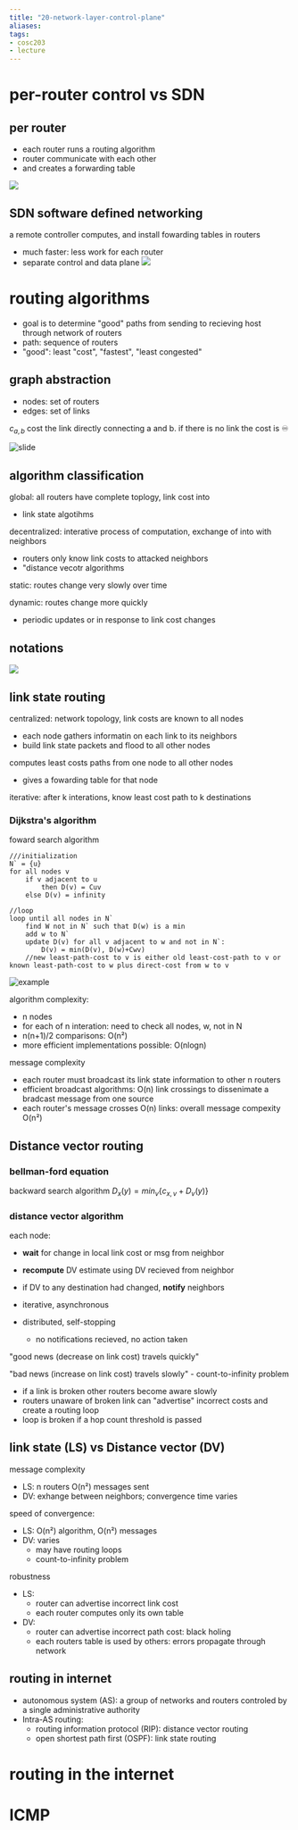 ```yaml
---
title: "20-network-layer-control-plane"
aliases: 
tags: 
- cosc203
- lecture
---
```


# per-router control vs SDN
## per router
- each router runs a routing algorithm
- router communicate with each other
- and creates a forwarding table

![](https://i.imgur.com/c5nfT7X.png)

## SDN software defined networking
a remote controller computes, and install fowarding tables in routers
- much faster: less work for each router
- separate control and data plane
![](https://i.imgur.com/H73GPsc.png)

# routing algorithms
- goal is to determine "good" paths from sending to recieving host through network of routers
- path: sequence of routers
- "good": least "cost", "fastest", "least congested"

## graph abstraction
- nodes: set of routers
- edges: set of links

$c_{a,b}$ cost the link directly connecting a and b. if there is no link the cost is ♾

![slide](https://i.imgur.com/onryMTK.png)

## algorithm classification
global: all routers have complete toplogy, link cost into
- link state algotihms

decentralized: interative process of computation, exchange of into with neighbors
- routers only know link costs to attacked neighbors
- "distance vecotr algorithms

static: routes change very slowly over time

dynamic: routes change more quickly
- periodic updates or in response to link cost changes

## notations
![](https://i.imgur.com/NfrM72Y.png)

## link state routing
centralized: network topology, link costs are known to all nodes
- each node gathers informatin on each link to its neighbors
- build link state packets and flood to all other nodes

computes least costs paths from one node to all other nodes
- gives a fowarding table for that node 

iterative: after k interations, know least cost path to k destinations


### Dijkstra's algorithm
foward search algorithm

```
///initialization
N` = {u}
for all nodes v
	if v adjacent to u
		then D(v) = Cuv
	else D(v) = infinity
	
//loop
loop until all nodes in N`
	find W not in N` such that D(w) is a min
	add w to N`
	update D(v) for all v adjacent to w and not in N`:
		D(v) = min(D(v), D(w)+Cwv)
	//new least-path-cost to v is either old least-cost-path to v or known least-path-cost to w plus direct-cost from w to v

```

![example](https://i.imgur.com/zeR9DAI.png)

algorithm complexity:
- n nodes
- for each of n interation: need to check all nodes, w, not in N
- n(n+1)/2 comparisons: O(n²)
- more efficient implementations possible: O(nlogn)

message complexity
- each router must broadcast its link state information to other n routers
- efficient broadcast algorithms: O(n) link crossings to dissenimate a bradcast message from one source
- each router's message crosses O(n) links: overall message compexity O(n²)

## Distance vector routing
### bellman-ford equation
backward search algorithm
$D_{x}(y) = min_{v} \{c_{x, v} + D_{v}(y)\}$

### distance vector algorithm
each node:
- **wait** for change in local link cost or msg from neighbor
- **recompute** DV estimate using DV recieved from neighbor
- if DV to any destination had changed, **notify** neighbors

- iterative, asynchronous
- distributed, self-stopping
	- no notifications recieved, no action taken

"good news (decrease on link cost) travels quickly"

"bad news (increase on link cost) travels slowly" - count-to-infinity problem
- if a link is broken other routers become aware slowly
- routers unaware of broken link can "advertise" incorrect costs and create a routing loop
- loop is broken if a hop count threshold is passed 

## link state (LS) vs Distance vector (DV)
message complexity
- LS: n routers O(n²) messages sent
- DV: exhange between neighbors; convergence time varies

speed of convergence:
- LS: O(n²) algorithm, O(n²) messages
- DV: varies
	- may have routing loops
	- count-to-infinity problem

robustness
- LS:
	- router can advertise incorrect link cost
	- each router computes only its own table
- DV:
	- router can advertise incorrect path cost: black holing
	- each routers table is used by others: errors propagate through network


## routing in internet
- autonomous system (AS): a group of networks and routers controled by a single administrative authority
- Intra-AS routing:
	- routing information protocol (RIP): distance vector routing
	- open shortest path first (OSPF): link state routing


# routing in the internet

# ICMP
